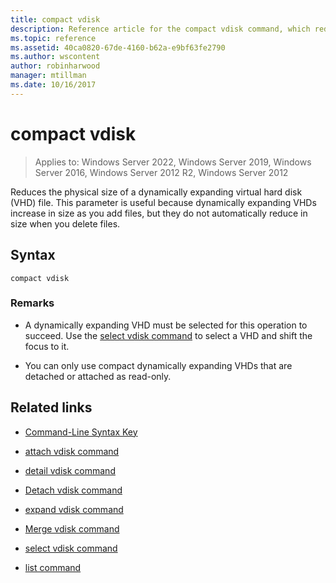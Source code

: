 ```yaml
---
title: compact vdisk
description: Reference article for the compact vdisk command, which reduces the physical size of a dynamically expanding virtual hard disk (VHD) file.
ms.topic: reference
ms.assetid: 40ca0820-67de-4160-b62a-e9bf63fe2790
ms.author: wscontent
author: robinharwood
manager: mtillman
ms.date: 10/16/2017
---
```

# compact vdisk

>Applies to: Windows Server 2022, Windows Server 2019, Windows Server 2016, Windows Server 2012 R2, Windows Server 2012

Reduces the physical size of a dynamically expanding virtual hard disk (VHD) file. This parameter is useful because dynamically expanding VHDs increase in size as you add files, but they do not automatically reduce in size when you delete files.

## Syntax

```
compact vdisk
```

### Remarks

- A dynamically expanding VHD must be selected for this operation to succeed. Use the [select vdisk command](select-vdisk.md) to select a VHD and shift the focus to it.

- You can only use compact dynamically expanding VHDs that are detached or attached as read-only.

## Related links

- [Command-Line Syntax Key](command-line-syntax-key.md)

- [attach vdisk command](attach-vdisk.md)

- [detail vdisk command](detail-vdisk.md)

- [Detach vdisk command](detach-vdisk.md)

- [expand vdisk command](expand-vdisk.md)

- [Merge vdisk command](merge-vdisk.md)

- [select vdisk command](select-vdisk.md)

- [list command](list.md)
